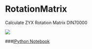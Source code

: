 RotationMatrix
==============

Calculate ZYX Rotation Matrix DIN70000

![](http://upload.wikimedia.org/wikipedia/commons/thumb/6/67/Plane.svg/440px-Plane.svg.png)

###[IPython Notebook](http://nbviewer.ipython.org/github/balzer82/RotationMatrix/blob/master/RotationMatrix.ipynb)
